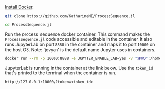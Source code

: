 [Install Docker](https://www.docker.com/get-started).

```sh
git clone https://github.com/KatharineME/ProcessSequence.jl

cd ProcessSequence.jl
```

Run the [process_sequence](https://hub.docker.com/repository/docker/katharineme/process_sequence) docker container. This command makes the `ProcessSequence.jl` code accessible and editable in the container. It also runs JupyterLab on port `8888` in the container and maps it to port `10000` on the host OS. Note: 'jovyan' is the default name Jupyter uses in containers.
```sh
docker run --rm -p 10000:8888 -e JUPYTER_ENABLE_LAB=yes -v "$PWD":/home/jovyan/ProcessSequence.jl katharineme/process_sequence
```

JupyterLab is running in the container at the link below. Use the `token_id` that's printed to the terminal when the container is run.

`http://127.0.0.1:10000/?token=<token_id>`
